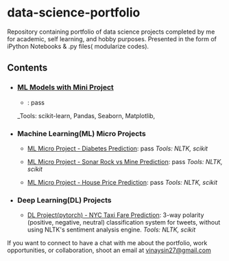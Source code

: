 # data-science-portfolio

Repository containing portfolio of data science projects completed by me for academic, self learning, and hobby purposes. Presented in the form of iPython Notebooks & .py files( modularize codes).

## Contents

- ### [ML Models with Mini Project](https://github.com/vinay-singh27/data-science-portfolio/tree/main/ML%20Models%20with%20Mini%20Projects)

	- : pass

	_Tools: scikit-learn, Pandas, Seaborn, Matplotlib,  
	
- ### Machine Learning(ML) Micro Projects

	- [ML Micro Project - Diabetes Prediction](https://github.com/vinay-singh27/data-science-portfolio/tree/main/ML%20Micro%20Project%20-%20Diabetes%20Prediction): pass
	_Tools: NLTK, scikit_

	- [ML Micro Project - Sonar Rock vs Mine Prediction](https://github.com/vinay-singh27/data-science-portfolio/tree/main/ML%20Micro%20Project%20-%20Sonar%20Rock%20vs%20Mine%20Prediction): pass
	_Tools: NLTK, scikit_

	- [ML Micro Project - House Price Prediction](https://github.com/vinay-singh27/data-science-portfolio/tree/main/ML%20Micro%20Project%20-%20House%20Price%20Prediction): pass
	_Tools: NLTK, scikit_
	

- ### Deep Learning(DL) Projects

	- [DL Project(pytorch) - NYC Taxi Fare Prediction](https://github.com/vinay-singh27/data-science-portfolio/tree/main/DL%20Project(pytorch)%20-%20NYC%20Taxi%20Fare%20Prediction): 3-way polarity (positive, negative, neutral) classification system for tweets, without using NLTK's sentiment analysis engine.
	_Tools: NLTK, scikit_

If you want to connect to have a chat with me about the portfolio, work opportunities, or collaboration, shoot an email at vinaysin27@gmail.com 
